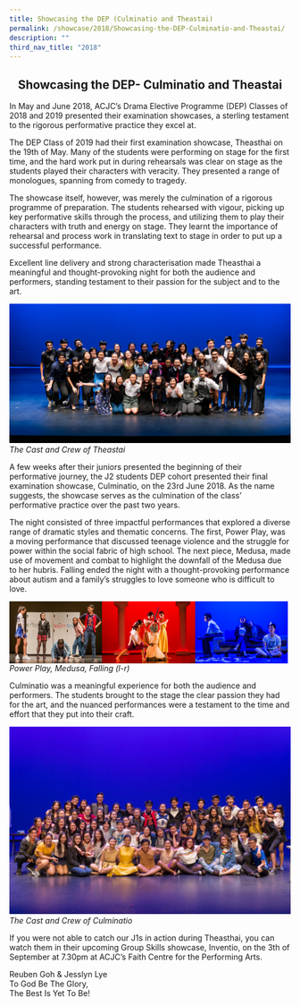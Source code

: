 ```yaml
---
title: Showcasing the DEP (Culminatio and Theastai)
permalink: /showcase/2018/Showcasing-the-DEP-Culminatio-and-Theastai/
description: ""
third_nav_title: "2018"
---
```

## <center> Showcasing the DEP- Culminatio and Theastai </center>

In May and June 2018, ACJC’s Drama Elective Programme (DEP) Classes of 2018 and 2019 presented their examination showcases, a sterling testament to the rigorous performative practice they excel at.

  

The DEP Class of 2019 had their first examination showcase, Theasthai on the 19th of May. Many of the students were performing on stage for the first time, and the hard work put in during rehearsals was clear on stage as the students played their characters with veracity. They presented a range of monologues, spanning from comedy to tragedy.

  

The showcase itself, however, was merely the culmination of a rigorous programme of preparation. The students rehearsed with vigour, picking up key performative skills through the process, and utilizing them to play their characters with truth and energy on stage. They learnt the importance of rehearsal and process work in translating text to stage in order to put up a successful performance.

  

Excellent line delivery and strong characterisation made Theasthai a meaningful and thought-provoking night for both the audience and performers, standing testament to their passion for the subject and to the art.

![](/images/Theasthai%203.jpeg)
_The Cast and Crew of Theastai_

A few weeks after their juniors presented the beginning of their performative journey, the J2 students DEP cohort presented their final examination showcase, Culminatio, on the 23rd June 2018. As the name suggests, the showcase serves as the culmination of the class’ performative practice over the past two years.

  

The night consisted of three impactful performances that explored a diverse range of dramatic styles and thematic concerns. The first, Power Play, was a moving performance that discussed teenage violence and the struggle for power within the social fabric of high school. The next piece, Medusa, made use of movement and combat to highlight the downfall of the Medusa due to her hubris. Falling ended the night with a thought-provoking performance about autism and a family’s struggles to love someone who is difficult to love.

<img src="/images/Culminatio%201.jpeg" style= "width: 33%;" align = "left"> 

<img src="/images/Culminatio%202.jpeg" style= "width: 33%;" align = "left"> 

<img src="/images/Culminatio%203.jpeg" style= "width: 33%;" align = "left"> 

_Power Play, Medusa, Falling (l-r)_

Culminatio was a meaningful experience for both the audience and performers. The students brought to the stage the clear passion they had for the art, and the nuanced performances were a testament to the time and effort that they put into their craft.

![](/images/Culminatio%204.jpeg)
_The Cast and Crew of Culminatio_

If you were not able to catch our J1s in action during Theasthai, you can watch them in their upcoming Group Skills showcase, Inventio, on the 3th of September at 7.30pm at ACJC’s Faith Centre for the Performing Arts.

  

Reuben Goh & Jesslyn Lye<br>
To God Be The Glory,<br>
The Best Is Yet To Be!



